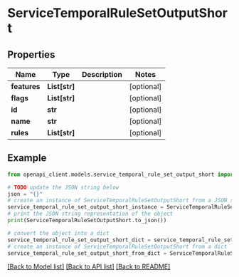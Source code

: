 # ServiceTemporalRuleSetOutputShort


## Properties

Name | Type | Description | Notes
------------ | ------------- | ------------- | -------------
**features** | **List[str]** |  | [optional] 
**flags** | **List[str]** |  | [optional] 
**id** | **str** |  | [optional] 
**name** | **str** |  | [optional] 
**rules** | **List[str]** |  | [optional] 

## Example

```python
from openapi_client.models.service_temporal_rule_set_output_short import ServiceTemporalRuleSetOutputShort

# TODO update the JSON string below
json = "{}"
# create an instance of ServiceTemporalRuleSetOutputShort from a JSON string
service_temporal_rule_set_output_short_instance = ServiceTemporalRuleSetOutputShort.from_json(json)
# print the JSON string representation of the object
print(ServiceTemporalRuleSetOutputShort.to_json())

# convert the object into a dict
service_temporal_rule_set_output_short_dict = service_temporal_rule_set_output_short_instance.to_dict()
# create an instance of ServiceTemporalRuleSetOutputShort from a dict
service_temporal_rule_set_output_short_from_dict = ServiceTemporalRuleSetOutputShort.from_dict(service_temporal_rule_set_output_short_dict)
```
[[Back to Model list]](../README.md#documentation-for-models) [[Back to API list]](../README.md#documentation-for-api-endpoints) [[Back to README]](../README.md)


